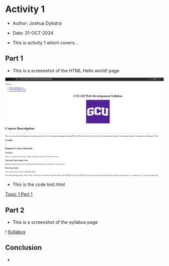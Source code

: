 # Activity 1

- Author:  Joshua Dykstra
- Date:  31-OCT-2024

- This is activity 1 which covers... 

## Part 1

- This is a screenshot of the HTML Hello world! page

![Hello world!](./syllabus.png)

- This is the code test.html

[Topic 1 Part 1](./part1/test.html)

## Part 2

- This is a screenshot of the syllabus page

! [Syllabus](./syllabus.png)

## Conclusion

- 